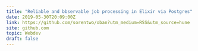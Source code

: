 ```yaml
---
title: "Reliable and bbservable job processing in Elixir via Postgres"
date: 2019-05-30T20:09:00Z
link: https://github.com/sorentwo/oban?utm_medium=RSS&utm_source=hune
site: github.com
topic: Webdev
draft: false
---
```

